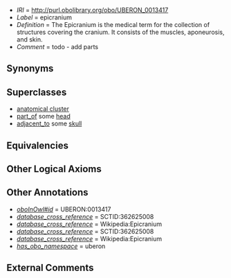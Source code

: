  * *IRI* = http://purl.obolibrary.org/obo/UBERON_0013417
 * *Label* = epicranium
 * *Definition* = The Epicranium is the medical term for the collection of structures covering the cranium. It consists of the muscles, aponeurosis, and skin.
 * *Comment* = todo - add parts

## Synonyms


## Superclasses

 * [anatomical cluster](../../UBERON/77/UBERON_0000477.md)
 * [part_of](../../BFO/50/BFO_0000050.md) some [head](../../UBERON/33/UBERON_0000033.md)
 * [adjacent_to](../../RO/20/RO_0002220.md) some [skull](../../UBERON/29/UBERON_0003129.md)

## Equivalencies


## Other Logical Axioms


## Other Annotations

 * *[oboInOwl#id](../../id/oboInOwl#id.md)* = UBERON:0013417
 * *[database_cross_reference](../../ef/oboInOwl#hasDbXref.md)* = SCTID:362625008
 * *[database_cross_reference](../../ef/oboInOwl#hasDbXref.md)* = Wikipedia:Epicranium
 * *[database_cross_reference](../../ef/oboInOwl#hasDbXref.md)* = SCTID:362625008
 * *[database_cross_reference](../../ef/oboInOwl#hasDbXref.md)* = Wikipedia:Epicranium
 * *[has_obo_namespace](../../ce/oboInOwl#hasOBONamespace.md)* = uberon

## External Comments

